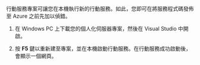 

行動服務專案可讓您在本機執行新的行動服務。如此，您即可在將服務程式碼發佈至 Azure 之前先加以偵錯。

1. 在 Windows PC 上下載您的個人化伺服器專案，然後在 Visual Studio 中開啟。

2. 按 **F5** 鍵以重新建至專案，並在本機啟動行動服務。在行動服務成功啟動後，會顯示一個網頁。

<!---HONumber=Oct15_HO3-->